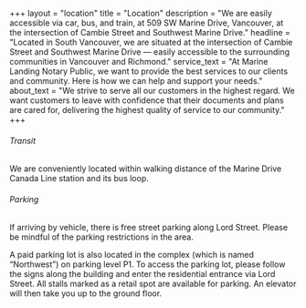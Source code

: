 +++
layout = "location"
title = "Location"
description = "We are easily accessible via car, bus, and train, at 509 SW Marine Drive, Vancouver, at the intersection of Cambie Street and Southwest Marine Drive."
headline = "Located in South Vancouver, we are situated at the intersection of Cambie Street and Southwest Marine Drive — easily accessible to the surrounding communities in Vancouver and Richmond."
service_text = "At Marine Landing Notary Public,  we want to provide the best services to our clients and community. Here is how we can help and support your needs."
about_text = "We strive to serve all our customers in the highest regard. We want customers to leave with confidence that their documents and plans are cared for, delivering the highest quality of service to our community."
+++

###### Transit

We are conveniently located within walking distance of the Marine Drive Canada Line station and its bus loop.

###### Parking

If arriving by vehicle, there is free street parking along Lord Street.
Please be mindful of the parking restrictions in the area.

A paid parking lot is also located in the complex (which is named “Northwest”) on parking level P1.
To access the parking lot, please follow the signs along the building and enter the residential entrance via Lord Street.
All stalls marked as a retail spot are available for parking.
An elevator will then take you up to the ground floor.
